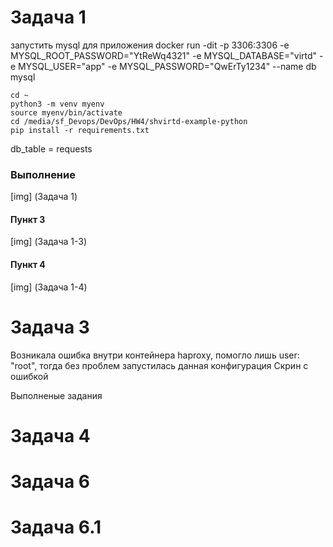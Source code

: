 # Задача 1
запустить mysql для приложения
docker run -dit -p 3306:3306 -e MYSQL_ROOT_PASSWORD="YtReWq4321" -e MYSQL_DATABASE="virtd" -e MYSQL_USER="app" -e MYSQL_PASSWORD="QwErTy1234" --name db mysql

```
cd ~
python3 -m venv myenv
source myenv/bin/activate
cd /media/sf_Devops/DevOps/HW4/shvirtd-example-python
pip install -r requirements.txt
```
db_table = requests

### Выполнение
[img] (Задача 1)
#### Пункт 3
[img] (Задача 1-3)
#### Пункт 4
[img] (Задача 1-4)

# Задача 3
Возникала ошибка внутри контейнера haproxy, помогло лишь user: "root", тогда без проблем запустилась данная конфигурация
Скрин с ошибкой

Выполненые задания

# Задача 4

# Задача 6

# Задача 6.1